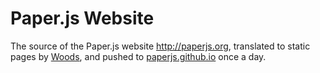 # Paper.js Website

The source of the Paper.js website <http://paperjs.org>, translated to static pages by [Woods](https://github.com/studiomoniker/woods), and pushed to [paperjs.github.io](https://github.com/paperjs/paperjs.github.io) once a day.